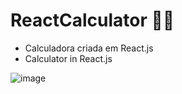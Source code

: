 # ReactCalculator 🐱‍💻
* Calculadora criada em React.js
* Calculator in React.js

![image](https://user-images.githubusercontent.com/89994391/217859609-f077059c-7bc4-4fd8-b003-0ba4f18edb23.png)

